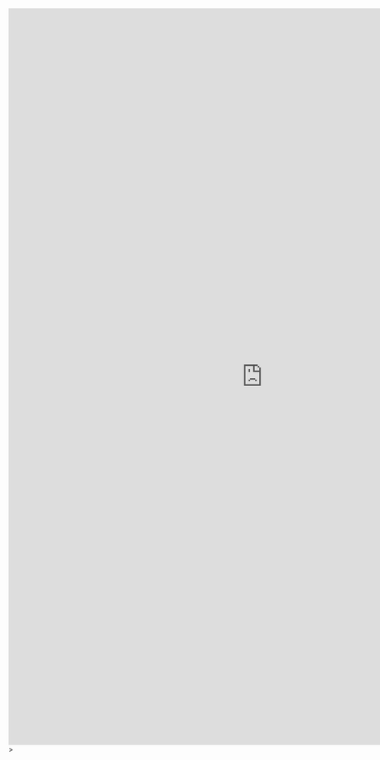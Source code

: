 <iframe allowtransparency="true" frameborder="0" scrolling="no" src="https://udsllc.gumroad.com/l/uds-asia/" style="border: none; height: 1450px; width: 1000px;"> </iframe>> 
